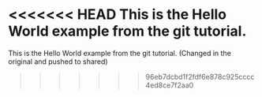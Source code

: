 <<<<<<< HEAD
This is the Hello World example from the git tutorial.
=======
This is the Hello World example from the git tutorial.
(Changed in the original and pushed to shared)
>>>>>>> 96eb7dcbd1f2fdf6e878c925cccc4ed8ce7f2aa0
